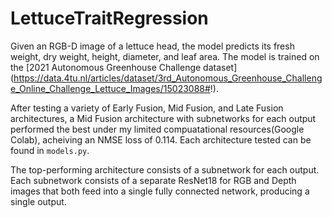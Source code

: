 # LettuceTraitRegression

Given an RGB-D image of a lettuce head, the model predicts its fresh weight, dry weight, height, diameter, and leaf area. The model is trained on the [2021 Autonomous Greenhouse Challenge dataset]
(https://data.4tu.nl/articles/dataset/3rd_Autonomous_Greenhouse_Challenge_Online_Challenge_Lettuce_Images/15023088#!).

After testing a variety of Early Fusion, Mid Fusion, and Late Fusion architectures, a Mid Fusion architecture with subnetworks for each output performed the best under my limited compuatational resources(Google Colab), acheiving an NMSE loss of 0.114. Each architecture tested can be found in `models.py`. 

The top-performing architecture consists of a subnetwork for each output. Each subnetwork consists of a separate ResNet18 for RGB and Depth images that both feed into a single fully connected network, producing a single output.
